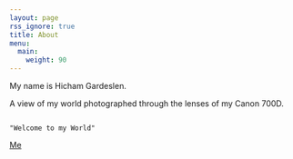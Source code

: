```yaml
---
layout: page
rss_ignore: true
title: About
menu:
  main:
    weight: 90
---
```




My name is Hicham Gardeslen.

A view of my world photographed through the lenses of my Canon 700D.

                                                                            "Welcome to my World"

[Me](static/images/IMG_7459.JPG)
                                                                        